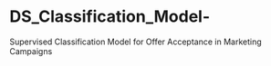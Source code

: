 # DS_Classification_Model-
Supervised Classification Model for Offer Acceptance in Marketing Campaigns

